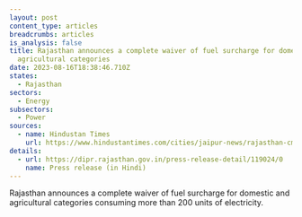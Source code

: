 ```yaml
---
layout: post
content_type: articles
breadcrumbs: articles
is_analysis: false
title: Rajasthan announces a complete waiver of fuel surcharge for domestic and
  agricultural categories
date: 2023-08-16T18:38:46.710Z
states:
  - Rajasthan
sectors:
  - Energy
subsectors:
  - Power
sources:
  - name: Hindustan Times
    url: https://www.hindustantimes.com/cities/jaipur-news/rajasthan-cm-announces-complete-waiver-of-fuel-surcharge-for-domestic-and-agricultural-electricity-consumers-101691673871273.html
details:
  - url: https://dipr.rajasthan.gov.in/press-release-detail/119024/0
    name: Press release (in Hindi)
---
```

Rajasthan announces a complete waiver of fuel surcharge for domestic and agricultural categories consuming more than 200 units of electricity.